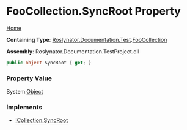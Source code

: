 <a name="_top"></a>

# FooCollection\.SyncRoot Property

[Home](../../../../../README.md#_top)

**Containing Type**: [Roslynator.Documentation.Test](../../README.md#_top)\.[FooCollection](../README.md#_top)

**Assembly**: Roslynator\.Documentation\.TestProject\.dll

```csharp
public object SyncRoot { get; }
```

### Property Value

System\.[Object](https://docs.microsoft.com/en-us/dotnet/api/system.object)

### Implements

* [ICollection.SyncRoot](https://docs.microsoft.com/en-us/dotnet/api/system.collections.icollection.syncroot)
